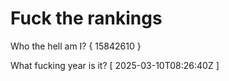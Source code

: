# Fuck the rankings

Who the hell am I?
{ 15842610 }

What fucking year is it?
[ 2025-03-10T08:26:40Z ]
